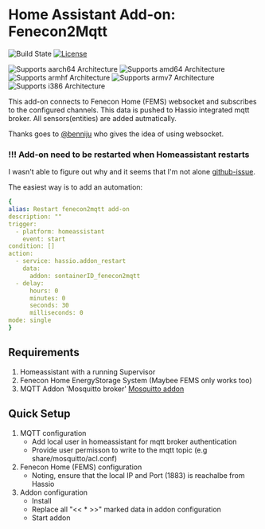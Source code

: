 # Home Assistant Add-on: Fenecon2Mqtt

![Build State][build-state-shield]
[![License][license-shield]](LICENSE.md)

![Supports aarch64 Architecture][aarch64-shield]
![Supports amd64 Architecture][amd64-shield]
![Supports armhf Architecture][armhf-shield]
![Supports armv7 Architecture][armv7-shield]
![Supports i386 Architecture][i386-shield]

This add-on connects to Fenecon Home (FEMS) websocket and subscribes to the configured channels. This data is pushed to Hassio integrated mqtt broker. All sensors(entities) are added autmatically.

Thanks goes to [@benniju] who gives the idea of using websocket.

### !!! Add-on need to be restarted when Homeassistant restarts

I wasn't able to figure out why and it seems that I'm not alone [github-issue].

The easiest way is to add an automation:

```yaml
{
alias: Restart fenecon2mqtt add-on
description: ""
trigger:
  - platform: homeassistant
    event: start
condition: []
action:
  - service: hassio.addon_restart
    data:
      addon: sontainerID_fenecon2mqtt
  - delay:
      hours: 0
      minutes: 0
      seconds: 30
      milliseconds: 0
mode: single
}
```

## Requirements

1. Homeassistant with a running Supervisor
2. Fenecon Home EnergyStorage System (Maybee FEMS only works too)
3. MQTT Addon 'Mosquitto broker' [Mosquitto addon]

## Quick Setup

1. MQTT configuration
   - Add local user in homeassistant for mqtt broker authentication
   - Provide user permisson to write to the mqtt topic (e.g share/mosquitto/acl.conf)
2. Fenecon Home (FEMS) configuration
   - Noting, ensure that the local IP and Port (1883) is reachalbe from Hassio
3. Addon configuration
   - Install
   - Replace all "<< \* >>" marked data in addon configuration
   - Start addon

##

[aarch64-shield]: https://img.shields.io/badge/aarch64-yes-green.svg
[amd64-shield]: https://img.shields.io/badge/amd64-yes-green.svg
[armhf-shield]: https://img.shields.io/badge/armhf-yes-green.svg
[armv7-shield]: https://img.shields.io/badge/armv7-yes-green.svg
[i386-shield]: https://img.shields.io/badge/i386-yes-green.svg
[license-shield]: https://img.shields.io/github/license/Skeletitor/hassio_addons
[build-state-shield]: https://img.shields.io/github/actions/workflow/status/Skeletitor/hassio_addons/builder.yaml?branch=main
[mosquitto addon]: (https://github.com/home-assistant/addons/tree/master/mosquitto)
[@benniju]: https://github.com/benniju
[github-issue]: https://github.com/home-assistant/addons/issues/2618
